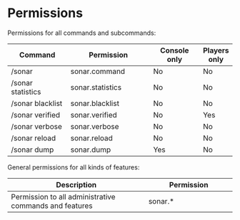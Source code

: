 # Permissions

Permissions for all commands and subcommands:

<table><thead><tr><th width="188">Command</th><th width="259">Permission</th><th width="155">Console only</th><th>Players only</th></tr></thead><tbody><tr><td>/sonar</td><td>sonar.command</td><td>No</td><td>No</td></tr><tr><td>/sonar statistics</td><td>sonar.statistics</td><td>No</td><td>No</td></tr><tr><td>/sonar blacklist</td><td>sonar.blacklist</td><td>No</td><td>No</td></tr><tr><td>/sonar verified</td><td>sonar.verified</td><td>No</td><td>Yes</td></tr><tr><td>/sonar verbose</td><td>sonar.verbose</td><td>No</td><td>No</td></tr><tr><td>/sonar reload</td><td>sonar.reload</td><td>No</td><td>No</td></tr><tr><td>/sonar dump</td><td>sonar.dump</td><td>Yes</td><td>No</td></tr></tbody></table>

General permissions for all kinds of features:

<table><thead><tr><th width="477">Description</th><th width="272.33333333333326">Permission</th></tr></thead><tbody><tr><td>Permission to all administrative commands and features</td><td>sonar.*</td></tr></tbody></table>
